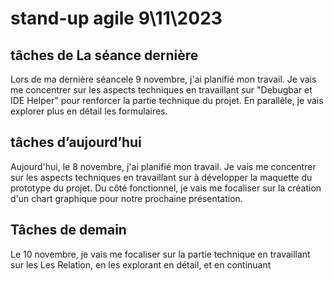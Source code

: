 # stand-up agile 9\11\2023

## tâches de La séance dernière
Lors de ma dernière séancele 9 novembre, j'ai planifié mon travail. Je vais me concentrer sur les aspects techniques en travaillant sur "Debugbar et IDE Helper" pour renforcer la partie technique du projet. En parallèle, je vais explorer plus en détail les formulaires. 
## tâches d’aujourd’hui 
Aujourd'hui, le 8 novembre, j'ai planifié mon travail. Je vais me concentrer sur les aspects techniques en travaillant sur à développer  la maquette du prototype du projet. Du côté fonctionnel, je vais me focaliser sur la création d'un chart  graphique pour notre prochaine présentation. 

## Tâches de demain 
Le 10 novembre, je vais me focaliser sur la partie technique en travaillant  sur les Les Relation, en les explorant en détail, et en continuant 